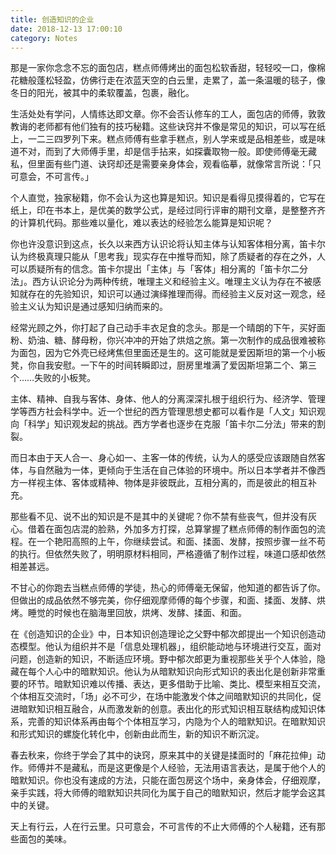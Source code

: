 ```yaml
---
title: 创造知识的企业
date: 2018-12-13 17:00:10
category: Notes
---
```


那是一家你念念不忘的面包店，糕点师傅烤出的面包松软香甜，轻轻咬一口，像棉花糖般蓬松轻盈，仿佛行走在浓蓝天空的白云里，走累了，盖一条温暖的毯子，像冬日的阳光，被其中的柔软覆盖，包裹，融化。

<!-- more -->

生活处处有学问，人情练达即文章。你不会否认修车的工人，面包店的师傅，敦敦教诲的老师都有他们独有的技巧秘籍。这些诀窍并不像是常见的知识，可以写在纸上，一二三四罗列下来。糕点师傅有些拿手糕点，别人学来或是品相差些，或是味道不对，而到了大师傅手里，却是信手拈来，如探囊取物一般。即使师傅毫无藏私，但里面有些门道、诀窍却还是需要亲身体会，观看临摹，就像常言所说：「只可意会，不可言传。」

个人直觉，独家秘籍，你不会认为这也算是知识。知识是看得见摸得着的，它写在纸上，印在书本上，是优美的数学公式，是经过同行评审的期刊文章，是整整齐齐的计算机代码。那些难以量化，难以表达的经验怎么能算是知识呢？

你也许没意识到这点，长久以来西方认识论将认知主体与认知客体相分离，笛卡尔认为终极真理只能从「思考我」现实存在中推导而知，除了质疑者的存在之外，人可以质疑所有的信念。笛卡尔提出「主体」与「客体」相分离的「笛卡尔二分法」。西方认识论分为两种传统，唯理主义和经验主义。唯理主义认为存在不被感知就存在的先验知识，知识可以通过演绎推理而得。而经验主义反对这一观念，经验主义认为知识是通过感知归纳而来的。

经常光顾之外，你打起了自己动手丰衣足食的念头。那是一个晴朗的下午，买好面粉、奶油、糖、酵母粉，你兴冲冲的开始了烘焙之旅。第一次制作的成品很难被称为面包，因为它外壳已经烤焦但里面还是生的。这可能就是爱因斯坦的第一个小板凳，你自我安慰。一下午的时间转瞬即过，厨房里堆满了爱因斯坦第二个、第三个……失败的小板凳。

主体、精神、自我与客体、身体、他人的分离深深扎根于组织行为、经济学、管理学等西方社会科学中。近一个世纪的西方管理思想史都可以看作是「人文」知识观向「科学」知识观发起的挑战。西方学者也逐步在克服「笛卡尔二分法」带来的割裂。

而日本由于天人合一、身心如一、主客一体的传统，认为人的感受应该跟随自然客体，与自然融为一体，更倾向于生活在自己体验的环境中。所以日本学者并不像西方一样视主体、客体或精神、物体是非彼既此，互相分离的，而是彼此的相互补充。

那些看不见、说不出的知识是不是其中的关键呢？你不禁有些丧气，但并没有灰心。借着在面包店混的脸熟，外加多方打探，总算掌握了糕点师傅的制作面包的流程。在一个艳阳高照的上午，你继续尝试。和面、揉面、发酵，按照步骤一丝不苟的执行。但依然失败了，明明原材料相同，严格遵循了制作过程，味道口感却依然相差甚远。

不甘心的你跑去当糕点师傅的学徒，热心的师傅毫无保留，他知道的都告诉了你。但做出的成品依然不够完美，你仔细观摩师傅的每个步骤，和面、揉面、发酵、烘烤。睡觉的时候也在脑海里回放，烘烤、发酵、揉面、和面。

在《创造知识的企业》中，日本知识创造理论之父野中郁次郎提出一个知识创造动态模型。他认为组织并不是「信息处理机器」，组织能动地与环境进行交互，面对问题，创造新的知识，不断适应环境。野中郁次郎更为重视那些关乎个人体验，隐藏在每个人心中的暗默知识。他认为从暗默知识向形式知识的表出化是创新非常重要的环节。暗默知识难以传播、表达，更多借助于比喻、类比、模型来相互交流，个体相互交流时，「场」必不可少，在场中能激发个体之间暗默知识的共同化，促进暗默知识相互融合，从而激发新的创意。表出化的形式知识相互联结构成知识体系，完善的知识体系再由每个个体相互学习，内隐为个人的暗默知识。在暗默知识和形式知识的螺旋化转化中，创新由此而生，新的知识不断沉淀。

春去秋来，你终于学会了其中的诀窍，原来其中的关键是揉面时的「麻花拉伸」动作。师傅并不是藏私，而是这更像是个人经验，无法用语言表达，是属于他个人的暗默知识。你也没有速成的方法，只能在面包房这个场中，亲身体会，仔细观摩，亲手实践，将大师傅的暗默知识共同化为属于自己的暗默知识，然后才能学会这其中的关键。

天上有行云，人在行云里。只可意会，不可言传的不止大师傅的个人秘籍，还有那些面包的美味。



